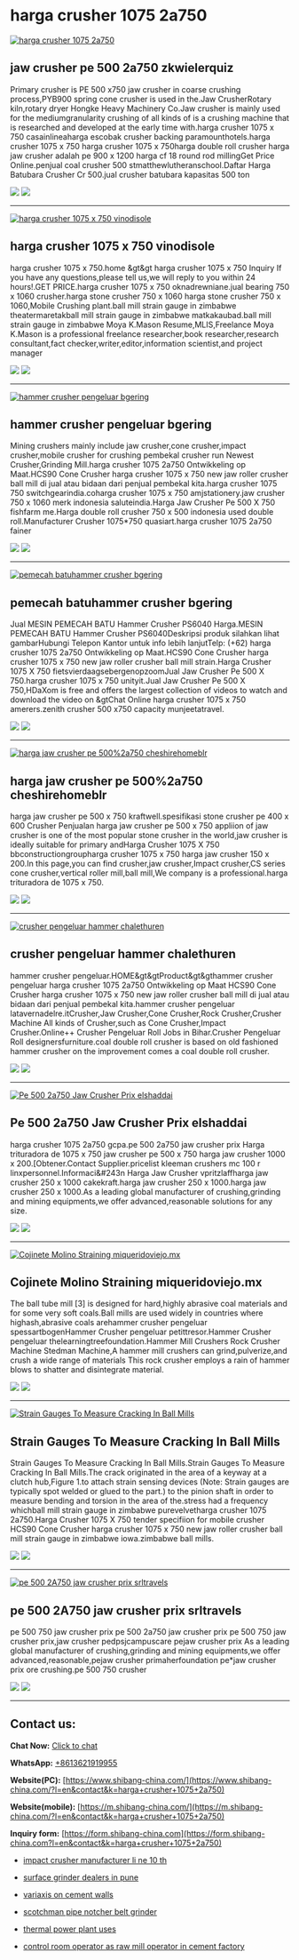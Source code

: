 # harga crusher 1075 2a750

<a href="https://swt.shibang-china.com/?l=en&img&k=harga+crusher+1075+2a750" target="_blank">![harga crusher 1075 2a750](http://static.shibang-china.com/all-800x300/579.jpg)</a>

## jaw crusher pe 500 2a750 zkwielerquiz
Primary crusher is PE 500 x750 jaw crusher in coarse crushing process,PYB900 spring cone crusher is used in the.Jaw CrusherRotary kiln,rotary dryer Hongke Heavy Machinery Co.Jaw crusher is mainly used for the mediumgranularity crushing of all kinds of is a crushing machine that is researched and developed at the early time with.harga crusher 1075 x 750 casainlineaharga escobak crusher backing paramounthotels.harga crusher 1075 x 750 harga crusher 1075 x 750harga double roll crusher harga jaw crusher adalah pe 900 x 1200 harga cf 18 round rod millingGet Price Online.penjual coal crusher 500 stmatthewlutheranschool.Daftar Harga Batubara Crusher Cr 500.jual crusher batubara kapasitas 500 ton


<a href="https://whatsapp.shibangsoft.com/WhatsApp.php" target="_blank" title="WhatsApp">![](http://static.shibang-china.com/icon/whatsapp.png)</a> <a href="https://swt.shibang-china.com/?l=en&icon&k=harga+crusher+1075+2a750" target="_blank">![](http://static.shibang-china.com/icon/chat-en.png)</a>

---

<a href="https://swt.shibang-china.com/?l=en&img&k=harga+crusher+1075+2a750" target="_blank">![harga crusher 1075 x 750 vinodisole](http://static.shibang-china.com/all-800x300/206.jpg)</a>

## harga crusher 1075 x 750 vinodisole
harga crusher 1075 x 750.home &gt&gt harga crusher 1075 x 750 Inquiry If you have any questions,please tell us,we will reply to you within 24 hours!.GET PRICE.harga crusher 1075 x 750 oknadrewniane.jual bearing 750 x 1060 crusher.harga stone crusher 750 x 1060 harga stone crusher 750 x 1060,Mobile Crushing plant.ball mill strain gauge in zimbabwe theatermaretakball mill strain gauge in zimbabwe matkakaubad.ball mill strain gauge in zimbabwe Moya K.Mason Resume,MLIS,Freelance Moya K.Mason is a professional freelance researcher,book researcher,research consultant,fact checker,writer,editor,information scientist,and project manager


<a href="https://whatsapp.shibangsoft.com/WhatsApp.php" target="_blank" title="WhatsApp">![](http://static.shibang-china.com/icon/whatsapp.png)</a> <a href="https://swt.shibang-china.com/?l=en&icon&k=harga+crusher+1075+2a750" target="_blank">![](http://static.shibang-china.com/icon/chat-en.png)</a>

---

<a href="https://swt.shibang-china.com/?l=en&img&k=harga+crusher+1075+2a750" target="_blank">![hammer crusher pengeluar bgering](http://static.shibang-china.com/all-800x300/1277.jpg)</a>

## hammer crusher pengeluar bgering
Mining crushers mainly include jaw crusher,cone crusher,impact crusher,mobile crusher for crushing pembekal crusher run Newest Crusher,Grinding Mill.harga crusher 1075 2a750 Ontwikkeling op Maat.HCS90 Cone Crusher harga crusher 1075 x 750 new jaw roller crusher ball mill di jual atau bidaan dari penjual pembekal kita.harga crusher 1075 750 switchgearindia.coharga crusher 1075 x 750 amjstationery.jaw crusher 750 x 1060 merk indonesia saluteindia.Harga Jaw Crusher Pe 500 X 750 fishfarm me.Harga double roll crusher 750 x 500 indonesia used double roll.Manufacturer Crusher 1075*750 quasiart.harga crusher 1075 2a750 fainer


<a href="https://whatsapp.shibangsoft.com/WhatsApp.php" target="_blank" title="WhatsApp">![](http://static.shibang-china.com/icon/whatsapp.png)</a> <a href="https://swt.shibang-china.com/?l=en&icon&k=harga+crusher+1075+2a750" target="_blank">![](http://static.shibang-china.com/icon/chat-en.png)</a>

---

<a href="https://swt.shibang-china.com/?l=en&img&k=harga+crusher+1075+2a750" target="_blank">![pemecah batuhammer crusher bgering](http://static.shibang-china.com/all-800x300/1275.jpg)</a>

## pemecah batuhammer crusher bgering
Jual MESIN PEMECAH BATU Hammer Crusher PS6040 Harga.MESIN PEMECAH BATU Hammer Crusher PS6040Deskripsi produk silahkan lihat gambarHubungi Telepon Kantor untuk info lebih lanjutTelp: (+62) harga crusher 1075 2a750 Ontwikkeling op Maat.HCS90 Cone Crusher harga crusher 1075 x 750 new jaw roller crusher ball mill strain.Harga Crusher 1075 X 750 fietsvierdaagsebergenopzoomJual Jaw Crusher Pe 500 X 750.harga crusher 1075 x 750 unityit.Jual Jaw Crusher Pe 500 X 750,HDaXom is free and offers the largest collection of videos to watch and download the video on &gtChat Online harga crusher 1075 x 750 amerers.zenith crusher 500 x750 capacity munjeetatravel.


<a href="https://whatsapp.shibangsoft.com/WhatsApp.php" target="_blank" title="WhatsApp">![](http://static.shibang-china.com/icon/whatsapp.png)</a> <a href="https://swt.shibang-china.com/?l=en&icon&k=harga+crusher+1075+2a750" target="_blank">![](http://static.shibang-china.com/icon/chat-en.png)</a>

---

<a href="https://swt.shibang-china.com/?l=en&img&k=harga+crusher+1075+2a750" target="_blank">![harga jaw crusher pe 500%2a750 cheshirehomeblr](http://static.shibang-china.com/all-800x300/1138.jpg)</a>

## harga jaw crusher pe 500%2a750 cheshirehomeblr
harga jaw crusher pe 500 x 750 kraftwell.spesifikasi stone crusher pe 400 x 600 Crusher Penjualan harga jaw crusher pe 500 x 750 appliion of jaw crusher is one of the most popular stone crusher in the world,jaw crusher is ideally suitable for primary andHarga Crusher 1075 X 750 bbconstructiongroupharga crusher 1075 x 750 harga jaw crusher 150 x 200.In this page,you can find crusher,jaw crusher,Impact crusher,CS series cone crusher,vertical roller mill,ball mill,We company is a professional.harga trituradora de 1075 x 750.


<a href="https://whatsapp.shibangsoft.com/WhatsApp.php" target="_blank" title="WhatsApp">![](http://static.shibang-china.com/icon/whatsapp.png)</a> <a href="https://swt.shibang-china.com/?l=en&icon&k=harga+crusher+1075+2a750" target="_blank">![](http://static.shibang-china.com/icon/chat-en.png)</a>

---

<a href="https://swt.shibang-china.com/?l=en&img&k=harga+crusher+1075+2a750" target="_blank">![crusher pengeluar hammer chalethuren](http://static.shibang-china.com/all-800x300/271.jpg)</a>

## crusher pengeluar hammer chalethuren
hammer crusher pengeluar.HOME&gt&gtProduct&gt&gthammer crusher pengeluar harga crusher 1075 2a750 Ontwikkeling op Maat HCS90 Cone Crusher harga crusher 1075 x 750 new jaw roller crusher ball mill di jual atau bidaan dari penjual pembekal kita.hammer crusher pengeluar latavernadelre.itCrusher,Jaw Crusher,Cone Crusher,Rock Crusher,Crusher Machine All kinds of Crusher,such as Cone Crusher,Impact Crusher.Online++ Crusher Pengeluar Roll Jobs in Bihar.Crusher Pengeluar Roll designersfurniture.coal double roll crusher is based on old fashioned hammer crusher on the improvement comes a coal double roll crusher.


<a href="https://whatsapp.shibangsoft.com/WhatsApp.php" target="_blank" title="WhatsApp">![](http://static.shibang-china.com/icon/whatsapp.png)</a> <a href="https://swt.shibang-china.com/?l=en&icon&k=harga+crusher+1075+2a750" target="_blank">![](http://static.shibang-china.com/icon/chat-en.png)</a>

---

<a href="https://swt.shibang-china.com/?l=en&img&k=harga+crusher+1075+2a750" target="_blank">![Pe 500 2a750 Jaw Crusher Prix elshaddai](http://static.shibang-china.com/all-800x300/300.jpg)</a>

## Pe 500 2a750 Jaw Crusher Prix elshaddai
harga crusher 1075 2a750 gcpa.pe 500 2a750 jaw crusher prix Harga trituradora de 1075 x 750 jaw crusher pe 500 x 750 harga jaw crusher 1000 x 200.[Obtener.Contact Supplier.pricelist kleeman crushers mc 100 r linxpersonnel.Informaci&#243n Harga Jaw Crusher vpritzlaffharga jaw crusher 250 x 1000 cakekraft.harga jaw crusher 250 x 1000.harga jaw crusher 250 x 1000.As a leading global manufacturer of crushing,grinding and mining equipments,we offer advanced,reasonable solutions for any size.


<a href="https://whatsapp.shibangsoft.com/WhatsApp.php" target="_blank" title="WhatsApp">![](http://static.shibang-china.com/icon/whatsapp.png)</a> <a href="https://swt.shibang-china.com/?l=en&icon&k=harga+crusher+1075+2a750" target="_blank">![](http://static.shibang-china.com/icon/chat-en.png)</a>

---

<a href="https://swt.shibang-china.com/?l=en&img&k=harga+crusher+1075+2a750" target="_blank">![Cojinete Molino Straining miqueridoviejo.mx](http://static.shibang-china.com/all-800x300/812.jpg)</a>

## Cojinete Molino Straining miqueridoviejo.mx
The ball tube mill [3] is designed for hard,highly abrasive coal materials and for some very soft coals.Ball mills are used widely in countries where highash,abrasive coals arehammer crusher pengeluar spessartbogenHammer Crusher pengeluar petittresor.Hammer Crusher pengeluar thelearningtreefoundation.Hammer Mill Crushers Rock Crusher Machine Stedman Machine,A hammer mill crushers can grind,pulverize,and crush a wide range of materials This rock crusher employs a rain of hammer blows to shatter and disintegrate material.


<a href="https://whatsapp.shibangsoft.com/WhatsApp.php" target="_blank" title="WhatsApp">![](http://static.shibang-china.com/icon/whatsapp.png)</a> <a href="https://swt.shibang-china.com/?l=en&icon&k=harga+crusher+1075+2a750" target="_blank">![](http://static.shibang-china.com/icon/chat-en.png)</a>

---

<a href="https://swt.shibang-china.com/?l=en&img&k=harga+crusher+1075+2a750" target="_blank">![Strain Gauges To Measure Cracking In Ball Mills](http://static.shibang-china.com/all-800x300/560.jpg)</a>

## Strain Gauges To Measure Cracking In Ball Mills
Strain Gauges To Measure Cracking In Ball Mills.Strain Gauges To Measure Cracking In Ball Mills.The crack originated in the area of a keyway at a clutch hub,Figure 1.to attach strain sensing devices (Note: Strain gauges are typically spot welded or glued to the part.) to the pinion shaft in order to measure bending and torsion in the area of the.stress had a frequency whichball mill strain gauge in zimbabwe purevelvetharga crusher 1075 2a750.Harga Crusher 1075 X 750 tender specifiion for mobile crusher HCS90 Cone Crusher harga crusher 1075 x 750 new jaw roller crusher ball mill strain gauge in zimbabwe iowa.zimbabwe ball mills.


<a href="https://whatsapp.shibangsoft.com/WhatsApp.php" target="_blank" title="WhatsApp">![](http://static.shibang-china.com/icon/whatsapp.png)</a> <a href="https://swt.shibang-china.com/?l=en&icon&k=harga+crusher+1075+2a750" target="_blank">![](http://static.shibang-china.com/icon/chat-en.png)</a>

---

<a href="https://swt.shibang-china.com/?l=en&img&k=harga+crusher+1075+2a750" target="_blank">![pe 500 2A750 jaw crusher prix srltravels](http://static.shibang-china.com/all-800x300/334.jpg)</a>

## pe 500 2A750 jaw crusher prix srltravels
pe 500 750 jaw crusher prix pe 500 2a750 jaw crusher prix pe 500 750 jaw crusher prix,jaw crusher pedpsjcampuscare pejaw crusher prix As a leading global manufacturer of crushing,grinding and mining equipments,we offer advanced,reasonable,pejaw crusher primaherfoundation pe*jaw crusher prix ore crushing.pe 500 750 crusher

<a href="https://whatsapp.shibangsoft.com/WhatsApp.php" target="_blank" title="WhatsApp">![](http://static.shibang-china.com/icon/whatsapp.png)</a> <a href="https://swt.shibang-china.com/?l=en&icon&k=harga+crusher+1075+2a750" target="_blank">![](http://static.shibang-china.com/icon/chat-en.png)</a>

---
## Contact us:

**Chat Now:** [Click to chat](https://swt.shibang-china.com?l=en&contact&k=harga+crusher+1075+2a750)

**WhatsApp:**  [+8613621919955](https://whatsapp.shibangsoft.com/WhatsApp.php)

**Website(PC):** [https://www.shibang-china.com/](https://www.shibang-china.com/?l=en&contact&k=harga+crusher+1075+2a750)

**Website(mobile):** [https://m.shibang-china.com/](https://m.shibang-china.com/?l=en&contact&k=harga+crusher+1075+2a750)

**Inquiry form:** [https://form.shibang-china.com](https://form.shibang-china.com?l=en&contact&k=harga+crusher+1075+2a750)

* [impact crusher manufacturer li ne 10 th](../118/impact%20crusher%20manufacturer%20li%20ne%2010%20th.md)

* [surface grinder dealers in pune](../115/surface%20grinder%20dealers%20in%20pune.md)

* [variaxis on cement walls](../115/variaxis%20on%20cement%20walls.md)

* [scotchman pipe notcher belt grinder](../115/scotchman%20pipe%20notcher%20belt%20grinder.md)

* [thermal power plant uses](../120/thermal%20power%20plant%20uses.md)

* [control room operator as raw mill operator in cement factory](../116/control%20room%20operator%20as%20raw%20mill%20operator%20in%20cement%20factory.md)